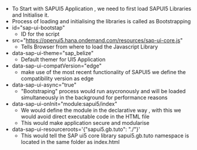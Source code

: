 * To Start with SAPUI5 Application , we need to first load SAPUI5 Libraries and Initialise it.
* Process of loading and initialising the libraries is called as Bootstrapping
* id="sap-ui-bootstap" 
  * ID for the script
* src="https://openui5.hana.ondemand.com/resources/sap-ui-core.js" 
  * Tells Browser from where to load the Javascript Library
* data-sap-ui-theme="sap_belize"
  * Default themer for UI5 Application
* data-sap-ui-compatVersion="edge"
  * make use of the most recent functionality of SAPUI5 we define the compatibility version as edge
* data-sap-ui-async="true"
  * "Bootstraping" process would run asycronously and will be loaded simultaneously in the background for performance reasons
* data-sap-ui-onInit="module:sapui5/index"
  * We would define the module in the declarative way , with this we would avoid direct executable code in the HTML file
  * This would make application secure and modularise
* data-sap-ui-resourceroots='{"sapui5.gb.tuto": "./"}'
  * This would tell the SAP ui5 core library sapui5.gb.tuto namespace is located in the same folder as index.html